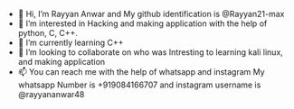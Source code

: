 - 👋 Hi, I’m Rayyan Anwar and My github identification is @Rayyan21-max
- 👀 I’m interested in Hacking and making application with the help of python, C, C++.
- 🌱 I’m currently learning C++
- 💞️ I’m looking to collaborate on who was Intresting to learning kali linux, and making application
- 📫 You can reach me with the help of whatsapp and instagram
                My whatsapp Number is +919084166707 and instagram username is @rayyananwar48

<!---
Rayyan21-max/Rayyan21-max is a ✨ special ✨ repository because its `README.md` (this file) appears on your GitHub profile.
You can click the Preview link to take a look at your changes.
--->
